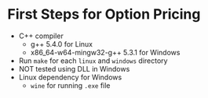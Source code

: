 # First Steps for Option Pricing

  * C++ compiler
    * g++ 5.4.0 for Linux
    * x86_64-w64-mingw32-g++ 5.3.1 for Windows
  * Run `make` for each `linux` and `windows` directory
  * NOT tested using DLL in Windows
  * Linux dependency for Windows
    * `wine` for running `.exe` file
